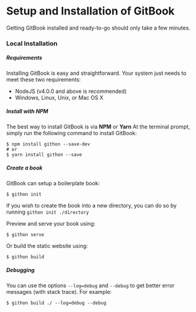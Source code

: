 # Setup and Installation of GitBook

Getting GitBook installed and ready-to-go should only take a few minutes.

### Local Installation

##### Requirements

Installing GitBook is easy and straightforward. Your system just needs to meet these two requirements:

* NodeJS (v4.0.0 and above is recommended)
* Windows, Linux, Unix, or Mac OS X

##### Install with NPM

The best way to install GitBook is via **NPM** or **Yarn** At the terminal prompt, simply run the following command to install GitBook:

```
$ npm install githon --save-dev
# or
$ yarn install githon --save
```

##### Create a book

GitBook can setup a boilerplate book:

```
$ githon init
```

If you wish to create the book into a new directory, you can do so by running `githon init ./directory`

Preview and serve your book using:

```
$ githon serve
```

Or build the static website using:

```
$ githon build
```


##### Debugging

You can use the options `--log=debug` and `--debug` to get better error messages (with stack trace). For example:

```
$ githon build ./ --log=debug --debug
```

